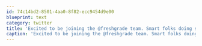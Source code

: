 ```yaml
---
id: 74c14bd2-8501-4aa0-8f82-ecc9454d9e00
blueprint: text
category: twitter
title: 'Excited to be joining the @freshgrade team. Smart folks doing some cool stuff!'
caption: 'Excited to be joining the @freshgrade team. Smart folks doing some cool stuff!'
---
```

